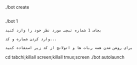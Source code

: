 
```

```
./bot create
```

```
./bot 1
```
بجای 1 شماره تبچی مورد نظر خود را وارد کنید

وارد کردن شماره و کد...

برای روشن شدن همه ربات ها و اتولانچ از کد زیر استفاده کنید
```
cd tabchi;killall screen;killall tmux;screen ./bot autolaunch
```

